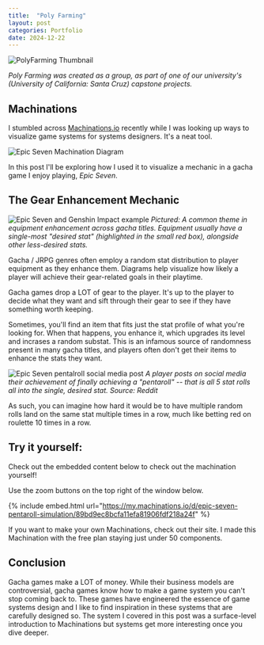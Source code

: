 ```yaml
---
title:  "Poly Farming"
layout: post
categories: Portfolio
date: 2024-12-22
---
```


![PolyFarming Thumbnail](https://isaacwkm.github.io/assets/images/2024-12-25-PolyFarmPost/Thumbnail1.png)


*Poly Farming was created as a group, as part of one of our university's (University of California: Santa Cruz) capstone projects.*

## Machinations

I stumbled across [Machinations.io](https://machinations.io/) recently while I was looking up ways to visualize game systems for systems designers. It's a neat tool.

![Epic Seven Machination Diagram](https://isaacwkm.github.io/assets/images/2024-12-08-Machinations/machinationEpicSeven.gif)

In this post I'll be exploring how I used it to visualize a mechanic in a gacha game I enjoy playing, *Epic Seven*.

## The Gear Enhancement Mechanic

![Epic Seven and Genshin Impact example](https://isaacwkm.github.io/assets/images/2024-12-08-Machinations/epicSevenGenshinComparison.png)
*Pictured: A common theme in equipment enhancement across gacha titles. Equipment usually have a single-most "desired stat" (highlighted in the small red box), alongside other less-desired stats.*

Gacha / JRPG genres often employ a random stat distribution to player equipment as they enhance them. Diagrams help visualize how likely a player will achieve their gear-related goals in their playtime.

Gacha games drop a LOT of gear to the player. It's up to the player to decide what they want and sift through their gear to see if they have something worth keeping.

Sometimes, you'll find an item that fits just the stat profile of what you're looking for. When that happens, you enhance it, which upgrades its level and incrases a random substat. This is an infamous source of randomness present in many gacha titles, and players often don't get their items to enhance the stats they want.

![Epic Seven pentalroll social media post](https://isaacwkm.github.io/assets/images/2024-12-08-Machinations/epicSevenPentaroll.png)
*A player posts on social media their achievement of finally achieving a "pentaroll" -- that is all 5 stat rolls all into the single, desired stat. Source: Reddit*

As such, you can imagine how hard it would be to have multiple random rolls land on the same stat multiple times in a row, much like betting red on roulette 10 times in a row. 

## Try it yourself:

Check out the embedded content below to check out the machination yourself!

Use the zoom buttons on the top right of the window below.

{% include embed.html url="https://my.machinations.io/d/epic-seven-pentaroll-simulation/89bd9ec8bcfa11efa81906fdf218a24f" %}

If you want to make your own Machinations, check out their site. I made this Machination with the free plan staying just under 50 components.

## Conclusion

Gacha games make a LOT of money. While their business models are controversial, gacha games know how to make a game system you can't stop coming back to. These games have engineered the essence of game systems design and I like to find inspiration in these systems that are carefully designed so. The system I covered in this post was a surface-level introduction to Machinations but systems get more interesting once you dive deeper.

